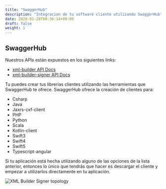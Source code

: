 ```yaml
---
title: "SwaggerHub"
description: "Integracion de tu software cliente utilizando SwaggerHub"
date: 2020-01-28T00:36:14+09:00
draft: false
weight: 1
---
```


## SwaggerHub

Nuestros APIs están expuestos en los siguientes links:

- [xml-builder API Docs](https://app.swaggerhub.com/apis/project-openubl/xml-builder)
- [xml-builder-signer API Docs](https://app.swaggerhub.com/apis/project-openubl/xml-builder-signer)

Tu puedes crear tus librerias clientes utilizando las herramientas que SwaggerHub te ofrece. SwaggerHub ofrece la creación de clientes para:

- Csharp
- Java
- Jaxrs-cxf-client
- PHP
- Python
- Scala
- Kotlin-client
- Swift3
- Swift4
- Swift5
- Typescript-angular

Si tu aplicación está hecha utilizando alguno de las opciones de la lista anterior, entonces lo único que tendrás que hacer es descargar el cliente y empezar a utilizarlos directamente en tu aplicación.

![XML Builder Signer topology](./images/integracion_swagger.png)
